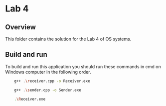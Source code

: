 # Lab 4

## Overview

This folder contains the solution for the Lab 4 of OS systems.

## Build and run

To build and run this application you should run these commands in cmd on Windows computer in the following order.

```bash
    g++ .\receiver.cpp -o Receiver.exe
```

```bash
    g++ .\sender.cpp -o Sender.exe
```

```bash
    .\Receiver.exe
```
